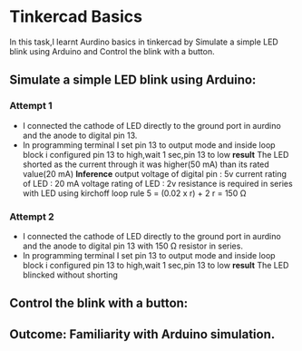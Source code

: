 # Tinkercad Basics
In this task,I learnt Aurdino basics in tinkercad by Simulate a simple LED blink using Arduino and Control the blink with a button.

## Simulate a simple LED blink using Arduino:

### Attempt 1
- I connected the cathode of LED directly to the ground port in aurdino and the anode to digital pin 13.
- In programming terminal I set pin 13 to output mode and inside loop block i configured pin 13 to high,wait 1 sec,pin 13 to low
**result**
  The LED shorted as the current through it was higher(50 mA) than its rated value(20 mA)
**Inference**
  output voltage of digital pin : 5v
  current rating of LED : 20 mA
  voltage rating of LED : 2v
  resistance is required in series with LED
  using kirchoff loop rule
  5 = (0.02 x r) + 2
  r = 150 Ω

### Attempt 2
- I connected the cathode of LED directly to the ground port in aurdino and the anode to digital pin 13 with 150 Ω resistor in series.
- In programming terminal I set pin 13 to output mode and inside loop block i configured pin 13 to high,wait 1 sec,pin 13 to low
**result**
  The LED blincked without shorting
 
## Control the blink with a button:
  


## Outcome: Familiarity with Arduino simulation.
